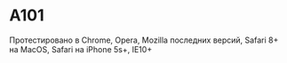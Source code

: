 # A101
Протестировано в Chrome, Opera, Mozilla последних версий, Safari 8+ на MacOS, Safari на iPhone 5s+, IE10+ 
